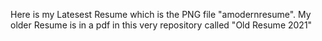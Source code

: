 Here is my Latesest Resume which is the PNG file "amodernresume". My older Resume is in a pdf in this very repository called "Old Resume 2021"

